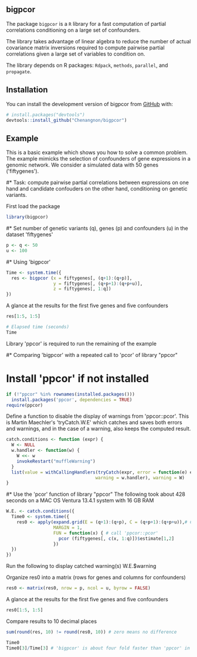 
## bigpcor
The package `bigpcor` is a `R` library for a fast computation of partial correlations conditioning on a large set of confounders.

The library takes advantage of linear algebra to reduce the number of actual covariance matrix inversions required to compute pairwise partial correlations given a large set of variables to condition on.

The library depends on R packages: `Rdpack`, `methods`, `parallel`, and `propagate`.

## Installation

You can install the development version of bigpcor from
[GitHub](https://github.com/) with:

``` r
# install.packages("devtools")
devtools::install_github("Chenangnon/bigpcor")
```

## Example

This is a basic example which shows you how to solve a common problem.
The example mimicks the selection of confounders of gene expressions in a genomic network. We consider a simulated data with 50 genes ('fiftygenes').

#* Task: compute pairwise partial correlations between expressions on one hand and candidate confouders on the other hand, conditioning on genetic variants.

First load the package
``` r
library(bigpcor)
```

#* Set number of genetic variants (q), genes (p) and confounders (u) in the dataset 'fiftygenes'

``` r
p <- q <- 50
u <- 100
```

#* Using 'bigpcor'
```r
Time <- system.time({
  res <- bigpcor (x = fiftygenes[, (q+1):(q+p)],
                  y = fiftygenes[, (q+p+1):(q+p+u)],
                  z = fiftygenes[, 1:q])
})
```

A glance at the results for the first five genes and five confounders
```r
res[1:5, 1:5]

# Elapsed time (seconds)
Time
```

Library 'ppcor' is required to run the remaining of the example


#* Comparing 'bigpcor' with a repeated call to 'pcor' of library "ppcor"
# Install 'ppcor' if not installed
```r
if (!"ppcor" %in% rownames(installed.packages()))
  install.packages('ppcor', dependencies = TRUE)
require(ppcor)
```

Define a function to disable the display of warnings from 'ppcor::pcor'. This is Martin Maechler's 'tryCatch.W.E' which catches and saves both errors and warnings, and in the case of a warning, also keeps the computed result.
```r
catch.conditions <- function (expr) {
  W <- NULL
  w.handler <- function(w) {
    W <<- w
    invokeRestart("muffleWarning")
  }
  list(value = withCallingHandlers(tryCatch(expr, error = function(e) e),
                                  warning = w.handler), warning = W)
}
```

#* Use the 'pcor' function of library "ppcor"
The following took about 428 seconds on a MAC OS Ventura 13.4.1 system with 16 GB RAM
```r
W.E. <- catch.conditions({
  Time0 <- system.time({
    res0 <- apply(expand.grid(E = (q+1):(q+p), C = (q+p+1):(q+p+u)),# Combinations of E and C
                  MARGIN = 1,
                  FUN = function(x) { # call 'ppcor::pcor'
                    pcor (fiftygenes[, c(x, 1:q)])$estimate[1,2]
                  })
  })
})
```

Run the following to display catched warning(s)
W.E.$warning

Organize res0 into a matrix (rows for genes and columns for confounders)
```r
res0 <- matrix(res0, nrow = p, ncol = u, byrow = FALSE)
```

A glance at the results for the first five genes and five confounders
```r
res0[1:5, 1:5]
```

Compare results to 10 decimal places
```r
sum(round(res, 10) != round(res0, 10)) # zero means no difference
```

```r
Time0
Time0[3]/Time[3] # 'bigpcor' is about four fold faster than 'ppcor' in this example
```
